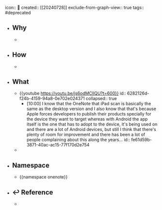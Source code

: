 icon:: 📄
created:: [[20240728]]
exclude-from-graph-view:: true
tags:: #deprecated

- ## Why
  -
- ## How
  -
- ## What
  - {{youtube https://youtu.be/js6odMCIlQU?t=600}}
    id:: 6282126d-f24b-4159-94a8-0e702e024371
    collapsed:: true
    - [10:00] I know that the OneNote that iPad scan is basically the same as the desktop version and I also know that that's because Apple forces developers to publish their products specially for the device they want to target whereas with Android the app itself is the one that has to adopt to the device, it's being used on and there are  a lot of Android devices, but still I think that there's plenty of room for improvement and there has been a lot of people complaining about this along the years...
      id:: fe61d59b-3871-40ac-ac15-77f170d2e754
  -
- ## Namespace
  - {{namespace onenote}}
- ## ↩ Reference
  -